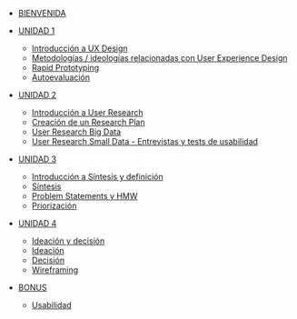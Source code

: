 
* [BIENVENIDA](README.md)

* [UNIDAD 1]()
   * [Introducción a UX Design](/02-educacion-continua/01-intro-uxd-1/Unidad-1/01-Introduccion-a-UX-Design.md)
   * [Metodologías / ideologías relacionadas con User Experience Design](/02-educacion-continua/01-intro-uxd-1/Unidad-1/02-Metodologias-relacionas-con-UXD.md)
   * [Rapid Prototyping](//02-educacion-continua/01-intro-uxd-1/Unidad-1/03-Rapid-prototyping.md)
   * [Autoevaluación](/02-educacion-continua/01-intro-uxd-1/Unidad-1/04-auto-evaluacion.md)
* [UNIDAD 2]() 
   * [Introducción a User Research](/02-educacion-continua/01-intro-uxd-1/Unidad-2/05-introduccion-user-reseach.md)
   * [Creación de un Research Plan](/02-educacion-continua/01-intro-uxd-1/Unidad-2/06-research-plan.md)
   * [User Research Big Data](/02-educacion-continua/01-intro-uxd-1/Unidad-2/07-research-big-data.md)
   * [User Research Small Data - Entrevistas y tests de usabilidad](/02-educacion-continua/01-intro-uxd-1/Unidad-2/08-research-small-data.md)
* [UNIDAD 3]() 
   * [Introducción a Síntesis y definición](/02-educacion-continua/01-intro-uxd-1/Unidad-3/09-introduccion-sintesis-y-definicion.md)
   * [Síntesis](/02-educacion-continua/01-intro-uxd-1/Unidad-3/10-sintesis.md)
   * [Problem Statements y HMW](/02-educacion-continua/01-intro-uxd-1/Unidad-3/11-problem-statements-y-hmw.md)
   * [Priorización](/02-educacion-continua/01-intro-uxd-1/Unidad-3/12-priorizacion.md)
* [UNIDAD 4]() 
   * [Ideación y decisión](/02-educacion-continua/01-intro-uxd-1/Unidad-4/13-ideacion-y-decision.md)
   * [Ideación](/02-educacion-continua/01-intro-uxd-1/Unidad-4/14-ideacion.md)
   * [Decisión](/02-educacion-continua/01-intro-uxd-1/Unidad-4/15-decision.md)
   * [Wireframing](/02-educacion-continua/01-intro-uxd-1/Unidad-4/16-wireframing.md)  

* [BONUS]()
   * [Usabilidad](/02-educacion-continua/01-intro-uxd-1/Unidad-1/17-usabilidad.md)   

